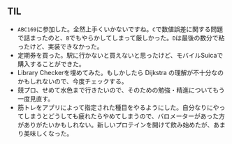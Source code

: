 ## TIL

* `ABC169`に参加した。全然上手くいかないですね。`C`で数値誤差に関する問題で詰まったのと、`B`でもやらかしてしまって厳しかった。`D`は最後の数分で粘ったけど、実装できなかった。
* 定期券を買った。駅に行かないと買えないと思ったけど、モバイルSuicaで購入することができた。
* Library Checkerを埋めてみた。もしかしたら Dijkstra の理解が不十分なのかもしれないので、今度チェックする。
* 競プロ、せめて水色まで行きたいので、そのための勉強・精進についてもう一度見直す。
* 筋トレをアプリによって指定された種目をやるようにした。自分なりにやってしまうとどうしても疲れたらやめてしまうので、バロメーターがあった方がありがたいかもしれない。新しいプロテインを開けて飲み始めたが、あまり美味しくなった。